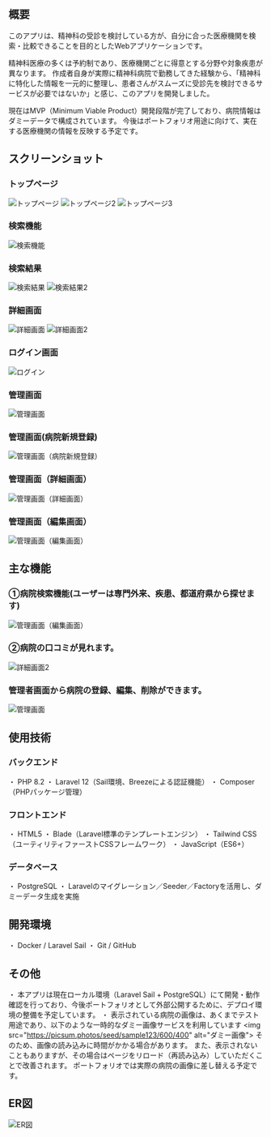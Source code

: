 ## 概要

このアプリは、精神科の受診を検討している方が、自分に合った医療機関を検索・比較できることを目的としたWebアプリケーションです。

精神科医療の多くは予約制であり、医療機関ごとに得意とする分野や対象疾患が異なります。
作成者自身が実際に精神科病院で勤務してきた経験から、「精神科に特化した情報を一元的に整理し、患者さんがスムーズに受診先を検討できるサービスが必要ではないか」と感じ、このアプリを開発しました。

現在はMVP（Minimum Viable Product）開発段階が完了しており、病院情報はダミーデータで構成されています。
今後はポートフォリオ用途に向けて、実在する医療機関の情報を反映する予定です。

## スクリーンショット

### トップページ
![トップページ](docs/top.png)
![トップページ2](docs/top2.png)
![トップページ3](docs/top3.png)

### 検索機能
![検索機能](docs/search.png)

### 検索結果
![検索結果](docs/result.png)
![検索結果2](docs/result2.png)

### 詳細画面
![詳細画面](docs/detail.png)
![詳細画面2](docs/detail2.png)

### ログイン画面
![ログイン](docs/login.png)

### 管理画面
![管理画面](docs/admin.png)

### 管理画面(病院新規登録)
![管理画面（病院新規登録）](docs/admin_create.png)

### 管理画面（詳細画面）
![管理画面（詳細画面）](docs/admin_detail.png)

### 管理画面（編集画面）
![管理画面（編集画面）](docs/admin_edit.png)

## 主な機能

### ①病院検索機能(ユーザーは専門外来、疾患、都道府県から探せます)
![管理画面（編集画面）](docs/search2.png)

### ②病院の口コミが見れます。
![詳細画面2](docs/detail2.png)

### 管理者画面から病院の登録、編集、削除ができます。
![管理画面](docs/admin.png)

## 使用技術

### バックエンド
・ PHP 8.2
・ Laravel 12（Sail環境、Breezeによる認証機能）
・ Composer（PHPパッケージ管理）

### フロントエンド
・ HTML5
・ Blade（Laravel標準のテンプレートエンジン）
・ Tailwind CSS（ユーティリティファーストCSSフレームワーク）
・ JavaScript（ES6+）

### データベース
・ PostgreSQL
・ Laravelのマイグレーション／Seeder／Factoryを活用し、ダミーデータ生成を実施

## 開発環境
・ Docker / Laravel Sail
・ Git / GitHub

## その他
・ 本アプリは現在ローカル環境（Laravel Sail + PostgreSQL）にて開発・動作確認を行っており、今後ポートフォリオとして外部公開するために、デプロイ環境の整備を予定しています。
・ 表示されている病院の画像は、あくまでテスト用途であり、以下のような一時的なダミー画像サービスを利用しています
&lt;img src="https://picsum.photos/seed/sample123/600/400" alt="ダミー画像"&gt;
そのため、画像の読み込みに時間がかかる場合があります。
また、表示されないこともありますが、その場合はページをリロード（再読み込み）していただくことで改善されます。
ポートフォリオでは実際の病院の画像に差し替える予定です。

## ER図
![ER図](docs/er.png)
